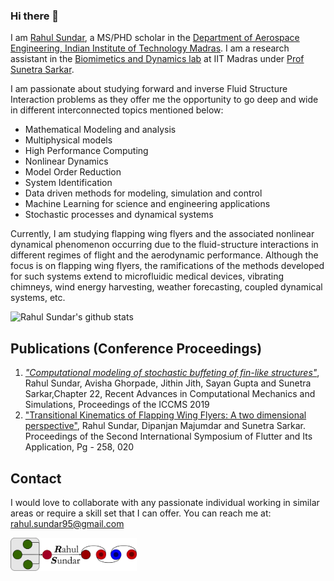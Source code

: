 ### Hi there 👋
I am [Rahul Sundar](https://in.linkedin.com/in/rahul-sundar-311a6977), a MS/PHD scholar in the [Department of Aerospace Engineering, Indian Institute of Technology Madras](http://www.ae.iitm.ac.in/index.htm). I am a research assistant in the [Biomimetics and Dynamics lab](https://github.com/biomimetics-iitm) at IIT Madras under [Prof Sunetra Sarkar](https://home.iitm.ac.in/sunetra/). 

I am passionate about studying forward and inverse Fluid Structure Interaction problems as they offer me the opportunity to go deep and wide in different interconnected topics mentioned below:
- Mathematical Modeling and analysis
- Multiphysical models
- High Performance Computing
- Nonlinear Dynamics
- Model Order Reduction
- System Identification
- Data driven methods for modeling, simulation and control
- Machine Learning for science and engineering applications
- Stochastic processes and dynamical systems

Currently, I am studying flapping wing flyers and the associated nonlinear dynamical phenomenon occurring due to the fluid-structure interactions in different regimes of flight and the aerodynamic performance. Although the focus is on flapping wing flyers, the ramifications of the methods developed for such systems extend to microfluidic medical devices, vibrating chimneys, wind energy harvesting, weather forecasting, coupled dynamical systems, etc. 

![Rahul Sundar's github stats](https://github-readme-stats.vercel.app/api?username=RahulSundar&count_private=true) 


## Publications (Conference Proceedings)
1. [_"Computational modeling of stochastic buffeting of fin-like structures"_](https://www.springer.com/in/book/9789811583148), Rahul Sundar, Avisha Ghorpade, Jithin Jith, Sayan Gupta and Sunetra Sarkar,Chapter 22,  Recent Advances in Computational Mechanics and Simulations, Proceedings of the ICCMS 2019
2. ["Transitional Kinematics of Flapping Wing Flyers: A two dimensional perspective"](https://www.researchgate.net/publication/343501539_Transitionary_flight_of_a_flapping_wing_flyer_A_two_dimensional_perspective), Rahul Sundar, Dipanjan Majumdar and Sunetra Sarkar. Proceedings of the Second International Symposium of Flutter and Its Application, Pg - 258, 020

## Contact
I would love to collaborate with any passionate individual working in similar areas or require a skill set that I can offer. 
You can reach me at:
rahul.sundar95@gmail.com

<img src="https://github.com/RahulSundar/RahulSundar/blob/master/Logo.png" width=40% height=40%>
